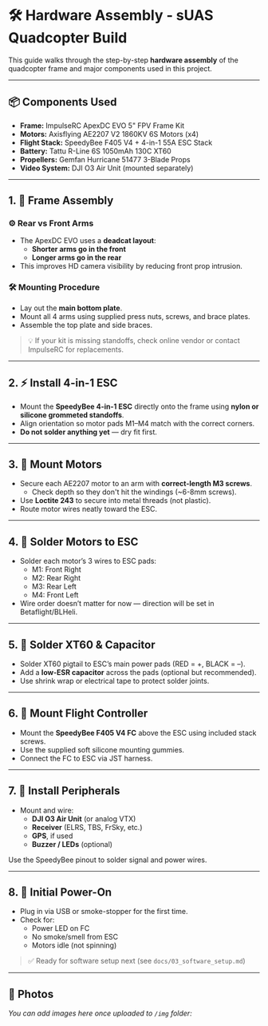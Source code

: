 # 🛠️ Hardware Assembly - sUAS Quadcopter Build

This guide walks through the step-by-step **hardware assembly** of the quadcopter frame and major components used in this project.

---

## 📦 Components Used

- **Frame:** ImpulseRC ApexDC EVO 5" FPV Frame Kit
- **Motors:** Axisflying AE2207 V2 1860KV 6S Motors (x4)
- **Flight Stack:** SpeedyBee F405 V4 + 4-in-1 55A ESC Stack
- **Battery:** Tattu R-Line 6S 1050mAh 130C XT60
- **Propellers:** Gemfan Hurricane 51477 3-Blade Props
- **Video System:** DJI O3 Air Unit (mounted separately)

---

## 1. 🧱 Frame Assembly

### ⚙️ Rear vs Front Arms
- The ApexDC EVO uses a **deadcat layout**:
  - **Shorter arms go in the front**
  - **Longer arms go in the rear**
- This improves HD camera visibility by reducing front prop intrusion.

### 🛠️ Mounting Procedure
- Lay out the **main bottom plate**.
- Mount all 4 arms using supplied press nuts, screws, and brace plates.
- Assemble the top plate and side braces.

> 💡 If your kit is missing standoffs, check online vendor or contact ImpulseRC for replacements.

---

## 2. ⚡ Install 4-in-1 ESC

- Mount the **SpeedyBee 4-in-1 ESC** directly onto the frame using **nylon or silicone grommeted standoffs**.
- Align orientation so motor pads M1–M4 match with the correct corners.
- **Do not solder anything yet** — dry fit first.

---

## 3. 🔧 Mount Motors

- Secure each AE2207 motor to an arm with **correct-length M3 screws**.
  - Check depth so they don't hit the windings (~6-8mm screws).
- Use **Loctite 243** to secure into metal threads (not plastic).
- Route motor wires neatly toward the ESC.

---

## 4. 🔌 Solder Motors to ESC

- Solder each motor’s 3 wires to ESC pads:
  - M1: Front Right
  - M2: Rear Right
  - M3: Rear Left
  - M4: Front Left
- Wire order doesn’t matter for now — direction will be set in Betaflight/BLHeli.

---

## 5. 🔋 Solder XT60 & Capacitor

- Solder XT60 pigtail to ESC’s main power pads (RED = +, BLACK = –).
- Add a **low-ESR capacitor** across the pads (optional but recommended).
- Use shrink wrap or electrical tape to protect solder joints.

---

## 6. 🧠 Mount Flight Controller

- Mount the **SpeedyBee F405 V4 FC** above the ESC using included stack screws.
- Use the supplied soft silicone mounting gummies.
- Connect the FC to ESC via JST harness.

---

## 7. 📡 Install Peripherals

- Mount and wire:
  - **DJI O3 Air Unit** (or analog VTX)
  - **Receiver** (ELRS, TBS, FrSky, etc.)
  - **GPS**, if used
  - **Buzzer / LEDs** (optional)

Use the SpeedyBee pinout to solder signal and power wires.

---

## 8. 🧪 Initial Power-On

- Plug in via USB or smoke-stopper for the first time.
- Check for:
  - Power LED on FC
  - No smoke/smell from ESC
  - Motors idle (not spinning)

> ✅ Ready for software setup next (see `docs/03_software_setup.md`)

---

## 📸 Photos

_You can add images here once uploaded to `/img` folder:_
